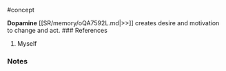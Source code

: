 #concept

**Dopamine** [[SR/memory/oQA7592L.md|>>]] creates desire and motivation to change and act. ### References

1. Myself

### Notes
